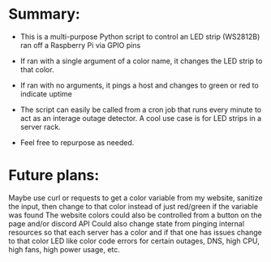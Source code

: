 # Summary:
* This is a multi-purpose Python script to control an LED strip (WS2812B) ran off a Raspberry Pi via GPIO pins
* If ran with a single argument of a color name, it changes the LED strip to that color.
* If ran with no arguments, it pings a host and changes to green or red to indicate uptime
* The script can easily be called from a cron job that runs every minute to act as an interage outage detector. A cool use case is for LED strips in a server rack.

* Feel free to repurpose as needed.

# Future plans:
Maybe use curl or requests to get a color variable from my website, sanitize the input, then change to that color instead of just red/green if the variable was found
 The website colors could also be controlled from a button on the page and/or discord API
 Could also change state from pinging internal resources so that each server has a color and if that one has issues change to that color LED like color code errors for certain outages, DNS, high CPU, high fans, high power usage, etc.

